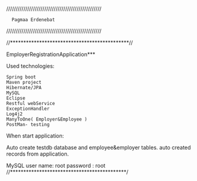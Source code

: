 //////////////////////////////////////////////////

      Pagmaa Erdenebat   
//////////////////////////////////////////////////

//*********************************************//

EmployerRegistrationApplication***

Used technologies:

	Spring boot
	Maven project
	Hibernate/JPA
	MySQL
	Eclipse
	Restful webService
	ExceptionHandler
	Log4j2
	ManyToOne( Employer&Employee )
	PostMan- testing
When start application:

Auto create testdb database and employee&employer tables.
			auto created records from application.
			
MySQL user name: root
      password : root  
//********************************************/
